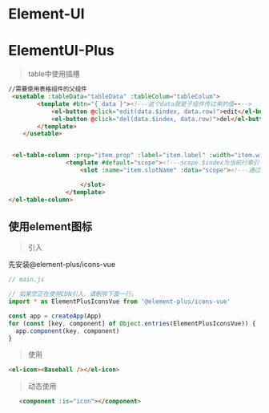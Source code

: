 # Element-UI


# ElementUI-Plus

>table中使用插槽

```HTML
//需要使用表格组件的父组件
 <usetable :tableData="tableData" :tableColum="tableColum">
        <template #btn="{ data }"><!---这个data就是子组件传过来的值---->
            <el-button @click="edit(data.$index, data.row)">edit</el-button>
            <el-button @click="del(data.$index, data.row)">del</el-button>
        </template>
    </usetable>
```

```HTML

 <el-table-column :prop="item.prop" :label="item.label" :width="item.width ? item.width : 120">
                <template #default="scope"><!---scope.$index为当前行索引号，scope.row为当前行数据--->
                    <slot :name="item.slotName" :data="scope"><!---通过data向父组件传递scope数据--->

                    </slot>
                </template>
</el-table-column>
```

## 使用element图标

>引入

先安装@element-plus/icons-vue
```javascript
// main.js

// 如果您正在使用CDN引入，请删除下面一行。
import * as ElementPlusIconsVue from '@element-plus/icons-vue'

const app = createApp(App)
for (const [key, component] of Object.entries(ElementPlusIconsVue)) {
  app.component(key, component)
}
```
>使用

```HTML
<el-icon><Baseball /></el-icon>
```

>动态使用

```HTML
   <component :is="icon"></component>
```


